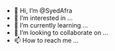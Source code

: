 - 👋 Hi, I’m @SyedAfra
- 👀 I’m interested in ...
- 🌱 I’m currently learning ...
- 💞️ I’m looking to collaborate on ...
- 📫 How to reach me ...

<!---
SyedAfra/SyedAfra is a ✨ special ✨ repository because its `README.md` (this file) appears on your GitHub profile.
You can click the Preview link to take a look at your changes.
--->
